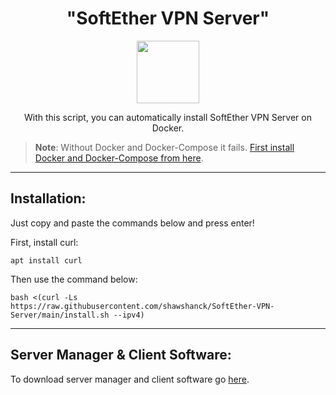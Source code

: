 <h1 align="center">"SoftEther VPN Server"</h1>

<p align="center">
<img src="https://cdn-thumbs.imagevenue.com/d8/24/31/ME16QOGV_b.png" width="100">
<br>
</p>

<p align="center">With this script, you can automatically install SoftEther VPN Server on Docker.</p>

>**Note**: Without Docker and Docker-Compose it fails. [First install Docker and Docker-Compose from here](https://github.com/shawshanck/Docker-and-Docker-Compose).

<hr>

<h2>Installation:</h2>

Just copy and paste the commands below and press enter!

First, install curl:

```
apt install curl
```
Then use the command below:

```
bash <(curl -Ls https://raw.githubusercontent.com/shawshanck/SoftEther-VPN-Server/main/install.sh --ipv4)
```
<hr>

<h2>Server Manager & Client Software:</h2>

To download server manager and client software go [here](https://www.softether-download.com/en.aspx?product=softether).

